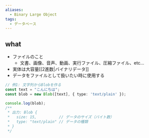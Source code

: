 ```yaml
---
aliases:
  - Binary Large Object
tags:
  - データベース
---
```

## what
- ファイルのこと
	- 文書、画像、音声、動画、実行ファイル、圧縮ファイル、etc...
- 実体は大容量[[2進数|バイナリデータ]]
- データをファイルとして扱いたい時に使用する
```ts
// 例1: 文字列からBlobを作る
const text = "こんにちは";
const blob = new Blob([text], { type: 'text/plain' });

console.log(blob);
/**
 * 出力: Blob { 
 *   size: 15,          // データのサイズ（バイト数） 
 *   type: "text/plain" // データの種類
 * }
 */

```